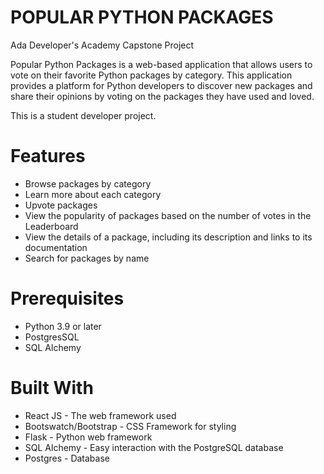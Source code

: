 # POPULAR PYTHON PACKAGES

Ada Developer's Academy Capstone Project

Popular Python Packages is a web-based application that allows users to vote on their favorite Python packages by category. This application provides a platform for Python developers to discover new packages and share their opinions by voting on the packages they have used and loved. 

This is a student developer project.

# Features
* Browse packages by category
* Learn more about each category
* Upvote packages
* View the popularity of packages based on the number of votes in the Leaderboard
* View the details of a package, including its description and links to its documentation
* Search for packages by name

# Prerequisites
* Python 3.9 or later
* PostgresSQL
* SQL Alchemy

# Built With
* React JS - The web framework used
* Bootswatch/Bootstrap - CSS Framework for styling
* Flask - Python web framework 
* SQL Alchemy - Easy interaction with the PostgreSQL database
* Postgres - Database


